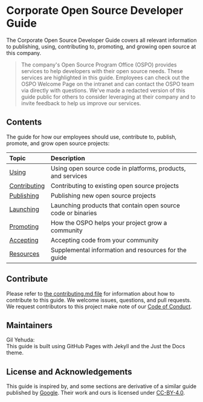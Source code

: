 # Corporate Open Source Developer Guide

The Corporate Open Source Developer Guide covers all relevant information to publishing, using, contributing to, promoting, and growing open source at this company. 

> The company's Open Source Program Office (OSPO) provides services to help developers with their open source needs. These services are highlighted in this guide. Employees can check out the OSPO Welcome Page on the intranet and can contact the OSPO team via directly with questions. We've made a redacted version of this guide public for others to consider leveraging at their company and to invite feedback to help us improve our services.


## Contents

The guide for how our employees should use, contribute to, publish, promote, and grow open source projects:

| Topic     | Description          | 
| :------------- |:-------------| 
| [Using](/oss-guide/docs/using/using.html) | Using open source code in platforms, products, and services | 
| [Contributing](/oss-guide/docs/contributing/contributing.html) | Contributing to existing open source projects  |
| [Publishing](/oss-guide/docs/publishing/publish.html) |  Publishing new open source projects | 
| [Launching](/oss-guide/docs/launching/mobile.html) | Launching products that contain open source code or binaries | 
| [Promoting](/oss-guide/docs/promoting/support.html) | How the OSPO helps your project grow a community | 
| [Accepting](/oss-guide/docs/accepting/accepting.html) | Accepting code from your community | 
| [Resources](/oss-guide/docs/resources/resources.html) | Supplemental information and resources for the guide | 


## Contribute

Please refer to [the contributing.md file](https://github.com/gyehuda/oss-guide/blob/master/Contributing.md) for information about how to contribute to this guide. We welcome issues, questions, and pull requests. We request contributors to this project make note of our [Code of Conduct](https://github.com/gyehuda/oss-guide/blob/master/Code-of-conduct.md). 

## Maintainers
Gil Yehuda:  <br>
This guide is built using GitHub Pages with Jekyll and the Just the Docs theme. 

## License and Acknowledgements

This guide is inspired by, and some sections are derivative of a similar guide published by [Google](https://opensource.google.com/docs/using/license/). Their work and ours is licensed under [CC-BY-4.0](https://creativecommons.org/licenses/by/4.0/). 

